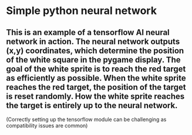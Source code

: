 # Simple python neural network
This is an example of a tensorflow AI neural network in action.
The neural network outputs (x,y) coordinates, which determine the position of the white square in the pygame display.
The goal of the white sprite is to reach the red target as efficiently as possible. 
When the white sprite reaches the red target, the position of the target is reset randomly. 
How the white sprite reaches the target is entirely up to the neural network. 
-----------------------------------------------------------------------------------------------------------------------

(Correctly setting up the tensorflow module can be challenging as compatibility issues are common)
